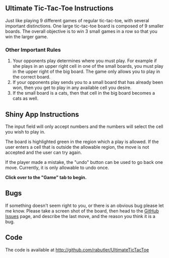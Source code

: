 ## Ultimate Tic-Tac-Toe Instructions
Just like playing 9 different games of regular tic-tac-toe, with several important 
distinctions. One large tic-tac-toe board is composed of 9 smaller boards. The overall objective is to win 3 small games in a row so that you win the larger game.

### Other Important Rules
1. Your opponents play determines where you must play. For example if she plays in an upper right cell in one of the small boards, you must play in the upper right of the big board. The game only allows you to play in the correct board.
1. If your opponents play sends you to a small board that has already been won, then you get to play in any available cell you desire.
1. If the small board is a cats, then that cell in the big board becomes a cats as well.

## Shiny App Instructions
The input field will only accept numbers and the numbers will select the cell you wish to play in. 

The board is highlighted green in the region which a play is allowed. If the user
enters a cell that is outside the allowable region, the move is not accepted and
the user can try again.

If the player made a mistake, the "undo" button can be used to go back one move.
Currently, it is only allowable to undo once.

**Click over to the "Game" tab to begin.**

## Bugs

If something doesn't seem right to you, or there is an obvious bug please let me know. Please take a screen shot of the board, then head to the [GitHub Issues](https://github.com/rabutler/UltimateTicTacToe/issues) page, and describe the last move, and the reason you think it is a bug.

## Code
The code is available at http://github.com/rabutler/UltimateTicTacToe
